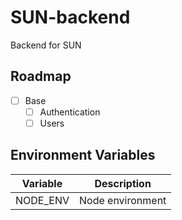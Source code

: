 # SUN-backend

Backend for SUN

## Roadmap

-   [ ] Base
    -   [ ] Authentication
    -   [ ] Users

## Environment Variables

| Variable |   Description    |
| :------: | :--------------: |
| NODE_ENV | Node environment |
